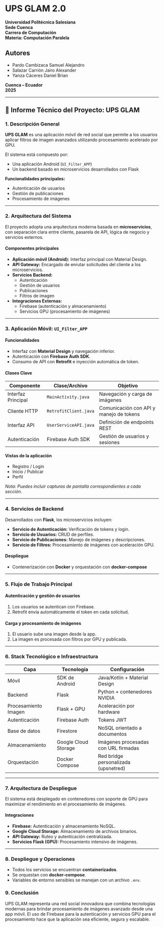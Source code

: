 # UPS GLAM 2.0

**Universidad Politécnica Salesiana**  
**Sede Cuenca**  
**Carrera de Computación**  
**Materia: Computación Paralela**  

## Autores
- Pardo Cambizaca Samuel Alejandro  
- Salazar Carrión Jairo Alexander  
- Yanza Cáceres Daniel Brian  

**Cuenca – Ecuador**  
**2025**

---

## 📄 Informe Técnico del Proyecto: UPS GLAM

### 1. Descripción General

**UPS GLAM** es una aplicación móvil de red social que permite a los usuarios aplicar filtros de imagen avanzados utilizando procesamiento acelerado por GPU.

El sistema está compuesto por:

- Una aplicación Android (`UI_Filter_APP`)
- Un backend basado en microservicios desarrollados con Flask

**Funcionalidades principales:**

- Autenticación de usuarios  
- Gestión de publicaciones  
- Procesamiento de imágenes  

---

### 2. Arquitectura del Sistema

El proyecto adopta una arquitectura moderna basada en **microservicios**, con separación clara entre cliente, pasarela de API, lógica de negocio y servicios externos.

#### Componentes principales

- **Aplicación móvil (Android):** Interfaz principal con Material Design.
- **API Gateway:** Encargado de enrutar solicitudes del cliente a los microservicios.
- **Servicios Backend:**  
  - Autenticación  
  - Gestión de usuarios  
  - Publicaciones  
  - Filtros de imagen  
- **Integraciones Externas:**  
  - Firebase (autenticación y almacenamiento)  
  - Servicios GPU (procesamiento de imágenes)

---

### 3. Aplicación Móvil: `UI_Filter_APP`

#### Funcionalidades

- Interfaz con **Material Design** y navegación inferior.
- Autenticación con **Firebase Auth SDK**.
- Consumo de API con **Retrofit** e inyección automática de token.

#### Clases Clave

| Componente         | Clase/Archivo         | Objetivo |
|--------------------|------------------------|----------|
| Interfaz Principal | `MainActivity.java`    | Navegación y carga de imágenes |
| Cliente HTTP       | `RetrofitClient.java`  | Comunicación con API y manejo de tokens |
| Interfaz API       | `UserServiceAPI.java`  | Definición de endpoints REST |
| Autenticación      | Firebase Auth SDK      | Gestión de usuarios y sesiones |

#### Vistas de la aplicación

- Registro / Login  
- Inicio / Publicar  
- Perfil  

*Nota: Puedes incluir capturas de pantalla correspondientes a cada sección.*

---

### 4. Servicios de Backend

Desarrollados con **Flask**, los microservicios incluyen:

- **Servicio de Autenticación:** Verificación de tokens y login.
- **Servicio de Usuarios:** CRUD de perfiles.
- **Servicio de Publicaciones:** Manejo de imágenes y descripciones.
- **Servicio de Filtros:** Procesamiento de imágenes con aceleración GPU.

#### Despliegue
- Contenerización con **Docker** y orquestación con **docker-compose**

---

### 5. Flujo de Trabajo Principal

#### Autenticación y gestión de usuarios

1. Los usuarios se autentican con Firebase.  
2. Retrofit envía automáticamente el token en cada solicitud.

#### Carga y procesamiento de imágenes

1. El usuario sube una imagen desde la app.  
2. La imagen es procesada con filtros por GPU y publicada.

---

### 6. Stack Tecnológico e Infraestructura

| Capa                  | Tecnología                     | Configuración                         |
|-----------------------|--------------------------------|----------------------------------------|
| Móvil                 | SDK de Android                 | Java/Kotlin + Material Design          |
| Backend               | Flask                          | Python + contenedores NVIDIA           |
| Procesamiento Imagen  | Flask + GPU                    | Aceleración por hardware               |
| Autenticación         | Firebase Auth                  | Tokens JWT                             |
| Base de datos         | Firestore                      | NoSQL orientado a documentos           |
| Almacenamiento        | Google Cloud Storage           | Imágenes procesadas con URL firmadas  |
| Orquestación          | Docker Compose                 | Red bridge personalizada (upsnetred)  |

---

### 7. Arquitectura de Despliegue

El sistema está desplegado en contenedores con soporte de GPU para maximizar el rendimiento en el procesamiento de imágenes.

#### Integraciones

- **Firebase:** Autenticación y almacenamiento NoSQL.
- **Google Cloud Storage:** Almacenamiento de archivos binarios.
- **API Gateway:** Ruteo y autenticación centralizada.
- **Servicios Flask (GPU):** Procesamiento intensivo de imágenes.

---

### 8. Despliegue y Operaciones

- Todos los servicios se encuentran **containerizados**.  
- Se orquestan con **docker-compose**.  
- Variables de entorno sensibles se manejan con un archivo `.env`.

### 9. Conclusión

UPS GLAM representa una red social innovadora que combina tecnologías modernas para brindar procesamiento de imágenes avanzado desde una app móvil.
El uso de Firebase para la autenticación y servicios GPU para el procesamiento hace que la aplicación sea eficiente, segura y escalable.
